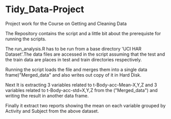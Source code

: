 Tidy_Data-Project
=================

Project work for the Course on Getting and Cleaning Data

The Repository contains the script and a little bit about the prerequiste for running the scripts.

The run_analysis.R has to be run from a base directory 'UCI HAR Dataset'.The data files are accessed in the script assuming that the test and the train data are places in test and train directories respectively.

Running the script loads the file and merges them into a single data frame)"Merged_data" and also writes out copy of it in Hard Disk.

Next It is extracting 3 variables related to t-Body-acc-Mean-X,Y,Z and 3 variables related to t-Body-acc-std=X,Y,Z from the ("Merged_data") and writing the result in another data frame.

Finally it extract two reports showing the mean on each variable grouped by Activity and Subject from the above dataset.


